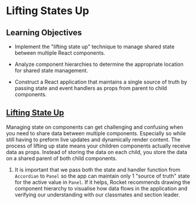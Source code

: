 # Lifting States Up

## Learning Objectives

- Implement the "lifting state up" technique to manage shared state between multiple React components.

- Analyze component hierarchies to determine the appropriate location for shared state management.

- Construct a React application that maintains a single source of truth by passing state and event handlers as props from parent to child components.

## <a href="https://react.dev/learn/sharing-state-between-components" target="_blank">Lifting State Up</a>

Managing state on components can get challenging and confusing when you need to share data between multiple components.  Especially so while still having to preform live updates and dynamically render content. The process of lifting up state means your children components actually receive data as props. Instead of storing the data on each child, you store the data on a shared parent of both child components. 

1. It is important that we pass both the state and handler function from `Accordian` to `Panel` so the app can maintain only 1 "source of truth" state for the active value in `Panel`. If it helps, Rocket recommends drawing the component hierarchy to visualise how data flows in the application and verifying our understanding with our classmates and section leader.
